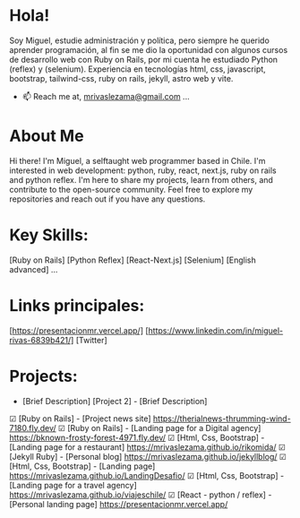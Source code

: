 # Hola!

Soy Miguel, estudie administración y política, pero siempre he querido aprender programación, al fin se me dio la oportunidad con algunos cursos de desarrollo web con Ruby on Rails, por mi cuenta he estudiado Python (reflex) y (selenium). Experiencia en tecnologías html, css, javascript, bootstrap, tailwind-css, ruby on rails, jekyll, astro web y vite.
- 📫 Reach me at, mrivaslezama@gmail.com ...

# About Me

Hi there! I'm Miguel, a selftaught web programmer based in Chile. I'm interested in web development: python, ruby, react, next.js, ruby on rails and python reflex. I'm here to share my projects, learn from others, and contribute to the open-source community. Feel free to explore my repositories and reach out if you have any questions.

# Key Skills:

[Ruby on Rails]
[Python Reflex]
[React-Next.js]
[Selenium]
[English advanced]
...
# Links principales:

[https://presentacionmr.vercel.app/]
[https://www.linkedin.com/in/miguel-rivas-6839b421/]
[Twitter]


# Projects:

 - [Brief Description]
[Project 2] - [Brief Description]

☑ [Ruby on Rails] - [Project news site] https://therialnews-thrumming-wind-7180.fly.dev/
☑ [Ruby on Rails] - [Landing page for a Digital agency] https://bknown-frosty-forest-4971.fly.dev/
☑ [Html, Css, Bootstrap] - [Landing page for a restaurant] https://mrivaslezama.github.io/rikomida/
☑ [Jekyll Ruby] - [Personal blog] https://mrivaslezama.github.io/jekyllblog/
☑ [Html, Css, Bootstrap] - [Landing page] https://mrivaslezama.github.io/LandingDesafio/
☑ [Html, Css, Bootstrap] - [Landing page for a travel agency] https://mrivaslezama.github.io/viajeschile/
☑ [React - python / reflex] - [Personal landing page] https://presentacionmr.vercel.app/

 
